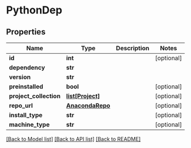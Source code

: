 # PythonDep

## Properties
Name | Type | Description | Notes
------------ | ------------- | ------------- | -------------
**id** | **int** |  | [optional] 
**dependency** | **str** |  | 
**version** | **str** |  | 
**preinstalled** | **bool** |  | [optional] 
**project_collection** | [**list[Project]**](Project.md) |  | [optional] 
**repo_url** | [**AnacondaRepo**](AnacondaRepo.md) |  | [optional] 
**install_type** | **str** |  | [optional] 
**machine_type** | **str** |  | [optional] 

[[Back to Model list]](../README.md#documentation-for-models) [[Back to API list]](../README.md#documentation-for-api-endpoints) [[Back to README]](../README.md)

